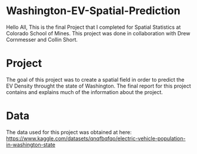 # Washington-EV-Spatial-Prediction

Hello All, This is the final Project that I completed for Spatial Statistics at Colorado School of Mines. This project was done in collaboration with Drew Cornmesser and Collin Short. 

# Project

  The goal of this project was to create a spatial field in order to predict the EV Density throught the state of Washington. The final report for this project contains and explains much of the information about the project.

# Data

  The data used for this project was obtained at here: https://www.kaggle.com/datasets/qnqfbqfqo/electric-vehicle-population-in-washington-state
